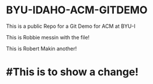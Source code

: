 BYU-IDAHO-ACM-GITDEMO
=====================

This is a public Repo for a Git Demo for ACM at BYU-I

This is Robbie messin with the file!

This is Robert Makin another!

#This is to show a change!
=========================


